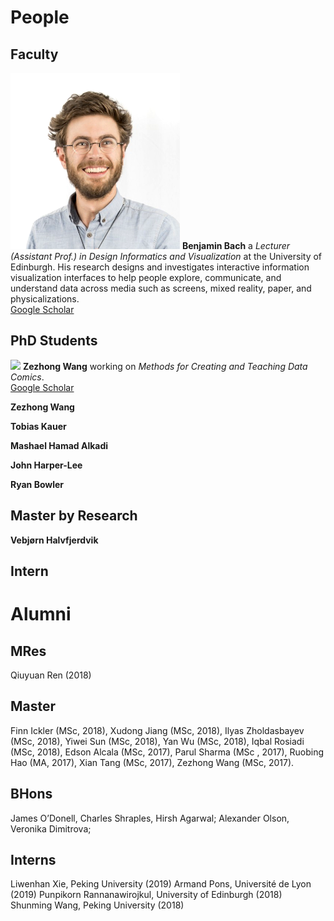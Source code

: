 # People

## Faculty 

<div class="person">
  <img src="people/bach.png" styles="width:150px;float:left;"/>
  <b>Benjamin Bach</b> a <i>Lecturer (Assistant Prof.) in Design Informatics and Visualization </i> at the University of Edinburgh. His research designs and investigates interactive information visualization interfaces to help people explore, communicate, and understand data across media such as screens, mixed reality, paper, and physicalizations.
    <br/>
  <a href="https://scholar.google.com/citations?user=dXbz4FgAAAAJ&hl=en&oi=ao">Google Scholar</a>

</div>

## PhD Students 

<div class="person">
  <img src="people/wang.png" styles="width:150px;float:left;"/>
  <b>Zezhong Wang</b> working on <i>Methods for Creating and Teaching Data Comics</i>.
  <br/>
  <a href="https://scholar.google.com/citations?user=EJ8drhwAAAAJ&hl=en&oi=ao">Google Scholar</a>
</div>

**Zezhong Wang**  

**Tobias Kauer**  

**Mashael Hamad Alkadi**  

**John Harper-Lee**  

**Ryan Bowler**  

## Master by Research 

**Vebjørn Halvfjerdvik**  

## Intern

# Alumni

## MRes 
Qiuyuan Ren (2018)

## Master
Finn Ickler (MSc, 2018), 
Xudong Jiang (MSc, 2018), 
Ilyas Zholdasbayev (MSc, 2018), 
Yiwei Sun (MSc, 2018), 
Yan Wu (MSc, 2018),
Iqbal Rosiadi (MSc, 2018), 
Edson Alcala (MSc, 2017), 
Parul Sharma (MSc , 2017), 
Ruobing Hao (MA, 2017), 
Xian Tang (MSc, 2017), 
Zezhong Wang (MSc, 2017).

## BHons
James O’Donell, 
Charles Shraples, 
Hirsh Agarwal; 
Alexander Olson, 
Veronika Dimitrova;

## Interns
Liwenhan Xie, Peking University (2019)
Armand Pons, Université de Lyon (2019)
Punpikorn Rannanawirojkul, University of Edinburgh (2018)
Shunming Wang, Peking University (2018)
